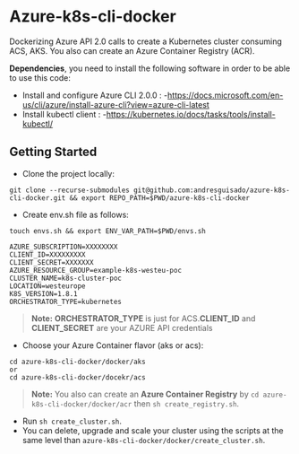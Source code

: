 # Azure-k8s-cli-docker
Dockerizing Azure API 2.0 calls to create a Kubernetes cluster consuming ACS, AKS.
You also can create an Azure Container Registry (ACR).

**Dependencies**, you need to install the following software in order to be able to use this code:

- Install and configure Azure CLI 2.0.0 :
 -https://docs.microsoft.com/en-us/cli/azure/install-azure-cli?view=azure-cli-latest
- Install kubectl client :
 -https://kubernetes.io/docs/tasks/tools/install-kubectl/
 
## Getting Started

- Clone the project locally:
```
git clone --recurse-submodules git@github.com:andresguisado/azure-k8s-cli-docker.git && export REPO_PATH=$PWD/azure-k8s-cli-docker
```
- Create env.sh file as follows:
```
touch envs.sh && export ENV_VAR_PATH=$PWD/envs.sh
```
```
AZURE_SUBSCRIPTION=XXXXXXXX
CLIENT_ID=XXXXXXXXX
CLIENT_SECRET=XXXXXXX
AZURE_RESOURCE_GROUP=example-k8s-westeu-poc
CLUSTER_NAME=k8s-cluster-poc
LOCATION=westeurope
K8S_VERSION=1.8.1
ORCHESTRATOR_TYPE=kubernetes
```
 > **Note:** **ORCHESTRATOR_TYPE** is just for ACS.**CLIENT_ID** and **CLIENT_SECRET** are your AZURE API credentials 
- Choose your Azure Container flavor (aks or acs): 
``` 
cd azure-k8s-cli-docker/docker/aks 
or 
cd azure-k8s-cli-docker/docekr/acs
```
 > **Note:** You also can create an **Azure Container Registry** by  ```cd azure-k8s-cli-docker/docker/acr``` then ```sh create_registry.sh```.
 > 
- Run `sh create_cluster.sh`.
- You can delete, upgrade and scale your cluster using the scripts at the same level than ```azure-k8s-cli-docker/docker/create_cluster.sh```.


